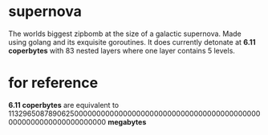 # supernova

The worlds biggest zipbomb at the size of a galactic supernova. Made using golang and its exquisite goroutines. It does currently detonate at **6.11 coperbytes** with 83 nested layers where one layer contains 5 levels.

# for reference

**6.11 coperbytes** are equivalent to 11329650878906250000000000000000000000000000000000000000000000000000000000000000 **megabytes**